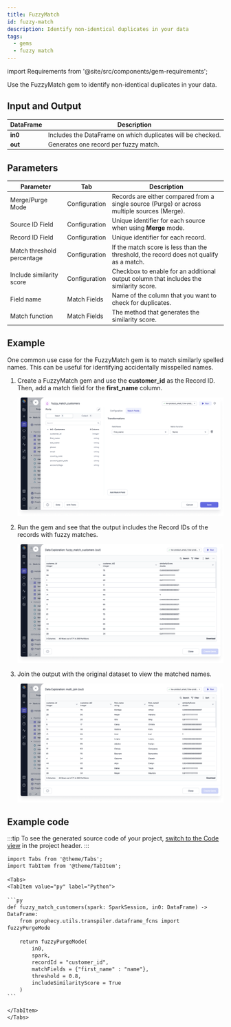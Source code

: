 ```yaml
---
title: FuzzyMatch
id: fuzzy-match
description: Identify non-identical duplicates in your data
tags:
  - gems
  - fuzzy match
---
```


import Requirements from '@site/src/components/gem-requirements';

<Requirements
  python_package_name=""
  python_package_version=""
  scala_package_name=""
  scala_package_version=""
  scala_lib=""
  python_lib=""
  uc_single="14.3+"
  uc_shared="Not Supported"
  livy="Not Supported"
/>

Use the FuzzyMatch gem to identify non-identical duplicates in your data.

## Input and Output

| DataFrame | Description                                                 |
| --------- | ----------------------------------------------------------- |
| **in0**   | Includes the DataFrame on which duplicates will be checked. |
| **out**   | Generates one record per fuzzy match.                       |

## Parameters

| Parameter                  | Tab           | Description                                                                                  |
| -------------------------- | ------------- | -------------------------------------------------------------------------------------------- |
| Merge/Purge Mode           | Configuration | Records are either compared from a single source (Purge) or across multiple sources (Merge). |
| Source ID Field            | Configuration | Unique identifier for each source when using **Merge** mode.                                 |
| Record ID Field            | Configuration | Unique identifier for each record.                                                           |
| Match threshold percentage | Configuration | If the match score is less than the threshold, the record does not qualify as a match.       |
| Include similarity score   | Configuration | Checkbox to enable for an additional output column that includes the similarity score.       |
| Field name                 | Match Fields  | Name of the column that you want to check for duplicates.                                    |
| Match function             | Match Fields  | The method that generates the similarity score.                                              |

## Example

One common use case for the FuzzyMatch gem is to match similarly spelled names. This can be useful for identifying accidentally misspelled names.

1. Create a FuzzyMatch gem and use the **customer_id** as the Record ID. Then, add a match field for the **first_name** column.

   ![FuzzyMatch names](img/fuzzy-match-fields.png)

2. Run the gem and see that the output includes the Record IDs of the records with fuzzy matches.

   ![FuzzyMatch output](img/fuzzy-match-output.png)

3. Join the output with the original dataset to view the matched names.

   ![FuzzyMatch joined](img/fuzzy-match-join.png)

## Example code

:::tip
To see the generated source code of your project, [switch to the Code view](https://docs.prophecy.io/engineers/project-lifecycle/#review-the-code) in the project header.
:::

````mdx-code-block
import Tabs from '@theme/Tabs';
import TabItem from '@theme/TabItem';

<Tabs>
<TabItem value="py" label="Python">

```py
def fuzzy_match_customers(spark: SparkSession, in0: DataFrame) -> DataFrame:
    from prophecy.utils.transpiler.dataframe_fcns import fuzzyPurgeMode

    return fuzzyPurgeMode(
        in0,
        spark,
        recordId = "customer_id",
        matchFields = {"first_name" : "name"},
        threshold = 0.8,
        includeSimilarityScore = True
    )
```

</TabItem>
</Tabs>
````
